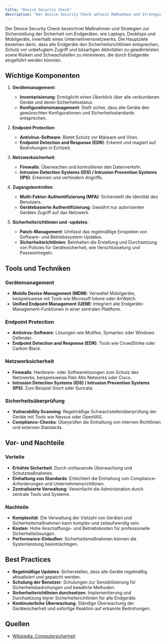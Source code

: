 ```yaml
---
title: "Device Security Check"
description: "Der Device Security Check umfasst Maßnahmen und Strategien zur Sicherstellung der Sicherheit von Endgeräten wie Laptops, Desktops und Mobilgeräten in Unternehmensnetzwerken. Ziele sind die Einhaltung von Sicherheitsrichtlinien, der Schutz vor unbefugtem Zugriff und bösartigen Aktivitäten sowie die Minimierung von Risiken und Schwachstellen. Komponenten umfassen Gerätemanagement, Endpoint Protection, Netzwerksicherheit und Zugangskontrollen. Tools sind unter anderem MDM, EDR und Firewalls. Best Practices beinhalten regelmäßige Updates und Schulungen."
---
```


Der Device Security Check bezeichnet Maßnahmen und Strategien zur Sicherstellung der Sicherheit von Endgeräten, wie Laptops, Desktops und Mobilgeräte, innerhalb eines Unternehmensnetzwerks. Die Hauptziele bestehen darin, dass alle Endgeräte den Sicherheitsrichtlinien entsprechen, Schutz vor unbefugtem Zugriff und bösartigen Aktivitäten zu gewährleisten sowie Risiken und Schwachstellen zu minimieren, die durch Endgeräte eingeführt werden könnten.

## Wichtige Komponenten

1. **Gerätemanagement**:
   - **Inventarisierung**: Ermöglicht einen Überblick über alle verbundenen Geräte und deren Sicherheitsstatus.
   - **Konfigurationsmanagement**: Stellt sicher, dass alle Geräte den gewünschten Konfigurationen und Sicherheitsstandards entsprechen.

2. **Endpoint Protection**:
   - **Antivirus-Software**: Bietet Schutz vor Malware und Viren.
   - **Endpoint Detection and Response (EDR)**: Erkennt und reagiert auf Bedrohungen in Echtzeit.

3. **Netzwerksicherheit**:
   - **Firewalls**: Überwachen und kontrollieren den Datenverkehr.
   - **Intrusion Detection Systems (IDS) / Intrusion Prevention Systems (IPS)**: Erkennen und verhindern Angriffe.

4. **Zugangskontrollen**:
   - **Multi-Faktor-Authentifizierung (MFA)**: Sicherstellt die Identität des Benutzers.
   - **Gerätebasierte Authentifizierung**: Gewährt nur autorisierten Geräten Zugriff auf das Netzwerk.

5. **Sicherheitsrichtlinien und -updates**:
   - **Patch-Management**: Umfasst das regelmäßige Einspielen von Software- und Betriebssystem-Updates.
   - **Sicherheitsrichtlinien**: Beinhalten die Erstellung und Durchsetzung von Policies für Gerätesicherheit, wie Verschlüsselung und Passwortregeln.

## Tools und Techniken

### Gerätemanagement
- **Mobile Device Management (MDM)**: Verwaltet Mobilgeräte, beispielsweise mit Tools wie Microsoft Intune oder AirWatch.
- **Unified Endpoint Management (UEM)**: Integriert alle Endgeräte-Management-Funktionen in einer zentralen Plattform.

### Endpoint Protection
- **Antivirus-Software**: Lösungen wie McAfee, Symantec oder Windows Defender.
- **Endpoint Detection and Response (EDR)**: Tools wie CrowdStrike oder Carbon Black.

### Netzwerksicherheit
- **Firewalls**: Hardware- oder Softwarelösungen zum Schutz des Netzwerks, beispielsweise Palo Alto Networks oder Cisco.
- **Intrusion Detection Systems (IDS) / Intrusion Prevention Systems (IPS)**: Zum Beispiel Snort oder Suricata.

### Sicherheitsüberprüfung
- **Vulnerability Scanning**: Regelmäßige Schwachstellenüberprüfung der Geräte mit Tools wie Nessus oder OpenVAS.
- **Compliance-Checks**: Überprüfen die Einhaltung von internen Richtlinien und externen Standards.

## Vor- und Nachteile

### Vorteile
- **Erhöhte Sicherheit**: Durch umfassende Überwachung und Schutzmaßnahmen.
- **Einhaltung von Standards**: Erleichtert die Einhaltung von Compliance-Anforderungen und Unternehmensrichtlinien.
- **Zentralisierte Verwaltung**: Vereinfacht die Administration durch zentrale Tools und Systeme.

### Nachteile
- **Komplexität**: Die Verwaltung der Vielzahl von Geräten und Sicherheitsmaßnahmen kann komplex und zeitaufwendig sein.
- **Kosten**: Hohe Anschaffungs- und Betriebskosten für professionelle Sicherheitslösungen.
- **Performance-Einbußen**: Sicherheitsmaßnahmen können die Systemleistung beeinträchtigen.

## Best Practices
- **Regelmäßige Updates**: Sicherstellen, dass alle Geräte regelmäßig aktualisiert und gepatcht werden.
- **Schulung der Benutzer**: Schulungen zur Sensibilisierung für Sicherheitsbedrohungen und bewährte Methoden.
- **Sicherheitsrichtlinien durchsetzen**: Implementierung und Durchsetzung klarer Sicherheitsrichtlinien für alle Endgeräte.
- **Kontinuierliche Überwachung**: Ständige Überwachung der Gerätesicherheit und sofortige Reaktion auf erkannte Bedrohungen.

## Quellen
- [Wikipedia: Computersicherheit](https://de.wikipedia.org/wiki/Computersicherheit)